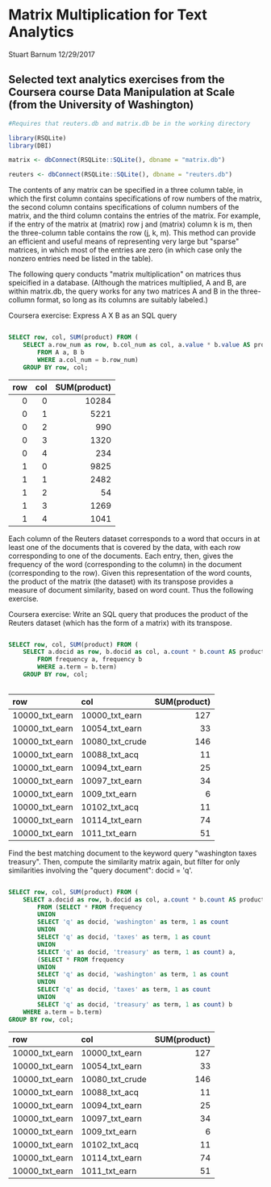 Matrix Multiplication for Text Analytics
================
Stuart Barnum
12/29/2017

Selected text analytics exercises from the Coursera course Data Manipulation at Scale (from the University of Washington)
-------------------------------------------------------------------------------------------------------------------------

``` r
#Requires that reuters.db and matrix.db be in the working directory

library(RSQLite)
library(DBI)

matrix <- dbConnect(RSQLite::SQLite(), dbname = "matrix.db")

reuters <- dbConnect(RSQLite::SQLite(), dbname = "reuters.db")
```

The contents of any matrix can be specified in a three column table, in which the first column contains specifications of row numbers of the matrix, the second column contains specifications of column numbers of the matrix, and the third column contains the entries of the matrix. For example, if the entry of the matrix at (matrix) row j and (matrix) column k is m, then the three-column table contains the row (j, k, m). This method can provide an efficient and useful means of representing very large but "sparse" matrices, in which most of the entries are zero (in which case only the nonzero entries need be listed in the table).

The following query conducts "matrix multiplication" on matrices thus speicified in a database. (Although the matrices multiplied, A and B, are within matrix.db, the query works for any two matrices A and B in the three-collumn format, so long as its columns are suitably labeled.)

Coursera exercise: Express A X B as an SQL query

``` sql

SELECT row, col, SUM(product) FROM (
    SELECT a.row_num as row, b.col_num as col, a.value * b.value AS product
        FROM A a, B b
        WHERE a.col_num = b.row_num)
    GROUP BY row, col; 
```

|  row|  col|  SUM(product)|
|----:|----:|-------------:|
|    0|    0|         10284|
|    0|    1|          5221|
|    0|    2|           990|
|    0|    3|          1320|
|    0|    4|           234|
|    1|    0|          9825|
|    1|    1|          2482|
|    1|    2|            54|
|    1|    3|          1269|
|    1|    4|          1041|

Each column of the Reuters dataset corresponds to a word that occurs in at least one of the documents that is covered by the data, with each row corresponding to one of the documents. Each entry, then, gives the frequency of the word (corresponding to the column) in the document (corresponding to the row). Given this representation of the word counts, the product of the matrix (the dataset) with its transpose provides a measure of document similarity, based on word count. Thus the following exercise.

Coursera exercise: Write an SQL query that produces the product of the Reuters dataset (which has the form of a matrix) with its transpose.

``` sql

SELECT row, col, SUM(product) FROM (
    SELECT a.docid as row, b.docid as col, a.count * b.count AS product
        FROM frequency a, frequency b
        WHERE a.term = b.term)
    GROUP BY row, col;
        
```

| row              | col               |  SUM(product)|
|:-----------------|:------------------|-------------:|
| 10000\_txt\_earn | 10000\_txt\_earn  |           127|
| 10000\_txt\_earn | 10054\_txt\_earn  |            33|
| 10000\_txt\_earn | 10080\_txt\_crude |           146|
| 10000\_txt\_earn | 10088\_txt\_acq   |            11|
| 10000\_txt\_earn | 10094\_txt\_earn  |            25|
| 10000\_txt\_earn | 10097\_txt\_earn  |            34|
| 10000\_txt\_earn | 1009\_txt\_earn   |             6|
| 10000\_txt\_earn | 10102\_txt\_acq   |            11|
| 10000\_txt\_earn | 10114\_txt\_earn  |            74|
| 10000\_txt\_earn | 1011\_txt\_earn   |            51|

Find the best matching document to the keyword query "washington taxes treasury". Then, compute the similarity matrix again, but filter for only similarities involving the "query document": docid = 'q'.

``` sql

SELECT row, col, SUM(product) FROM (
    SELECT a.docid as row, b.docid as col, a.count * b.count AS product
        FROM (SELECT * FROM frequency
        UNION
        SELECT 'q' as docid, 'washington' as term, 1 as count 
        UNION
        SELECT 'q' as docid, 'taxes' as term, 1 as count
        UNION 
        SELECT 'q' as docid, 'treasury' as term, 1 as count) a, 
        (SELECT * FROM frequency
        UNION
        SELECT 'q' as docid, 'washington' as term, 1 as count 
        UNION
        SELECT 'q' as docid, 'taxes' as term, 1 as count
        UNION 
        SELECT 'q' as docid, 'treasury' as term, 1 as count) b
    WHERE a.term = b.term)
GROUP BY row, col;
```

| row              | col               |  SUM(product)|
|:-----------------|:------------------|-------------:|
| 10000\_txt\_earn | 10000\_txt\_earn  |           127|
| 10000\_txt\_earn | 10054\_txt\_earn  |            33|
| 10000\_txt\_earn | 10080\_txt\_crude |           146|
| 10000\_txt\_earn | 10088\_txt\_acq   |            11|
| 10000\_txt\_earn | 10094\_txt\_earn  |            25|
| 10000\_txt\_earn | 10097\_txt\_earn  |            34|
| 10000\_txt\_earn | 1009\_txt\_earn   |             6|
| 10000\_txt\_earn | 10102\_txt\_acq   |            11|
| 10000\_txt\_earn | 10114\_txt\_earn  |            74|
| 10000\_txt\_earn | 1011\_txt\_earn   |            51|
